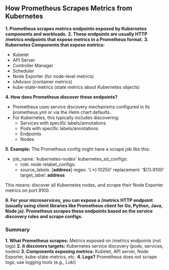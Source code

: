 ## How Prometheus Scrapes Metrics from Kubernetes

**1. Prometheus scrapes metrics endpoints exposed by Kubernetes components and workloads.**
**2. These endpoints are usually HTTP /metrics endpoints that expose metrics in a Prometheus format.**
**3. Kubernetes Components that expose metrics:**

- Kubelet
- API Server
- Controller Manager
- Scheduler
- Node Exporter (for node-level metrics)
- cAdvisor (container metrics)
- kube-state-metrics (state metrics about Kubernetes objects)
		
**4. How does Prometheus discover these endpoints?**
- Prometheus uses service discovery mechanisms configured in its prometheus.yml or via the Helm chart defaults.
- For Kubernetes, this typically includes discovering:
  - Services with specific labels/annotations
  - Pods with specific labels/annotations
  - Endpoints
  - Nodes
			
**5. Example:**
The Prometheus config might have a scrape job like this:

- job_name: 'kubernetes-nodes'
  kubernetes_sd_configs:
    - role: node
  relabel_configs:
    - source_labels: [__address__]
      regex: '(.*):10250'
      replacement: '${1}:9100'
      target_label: __address__

This means: discover all Kubernetes nodes, and scrape their Node Exporter metrics on port 9100.
	
**6. For your microservices, you can expose a /metrics HTTP endpoint (usually using client libraries like Prometheus client for Go, Python, Java, Node.js). Prometheus scrapes these endpoints based on the service discovery rules and scrape configs.**

### Summary

**1. What Prometheus scrapes:**	Metrics exposed on /metrics endpoints (not logs)
**2.  it discovers targets:**	Kubernetes service discovery (pods, services, nodes)
**3. Components exposing metrics:**	Kubelet, API server, Node Exporter, kube-state-metrics, etc.
**4. Logs?**	Prometheus does not scrape logs; use logging tools (e.g., Loki)
